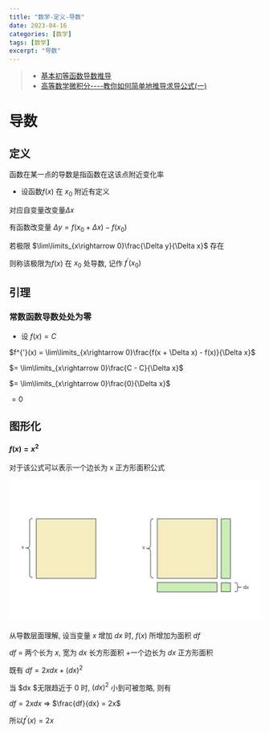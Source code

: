```yaml
---
title: "数学-定义-导数"
date: 2023-04-16
categories: [数学]
tags: [数学]
excerpt: "导数"
---
```


> - [基本初等函数导数推导](https://zhuanlan.zhihu.com/p/89843248)
> - [高等数学微积分----教你如何简单地推导求导公式(一)](https://blog.csdn.net/qq_41884002/article/details/102521646)

# 导数

## 定义

函数在某一点的导数是指函数在这该点附近变化率

- 设函数$f(x)$ 在 $x_0$ 附近有定义

对应自变量改变量$\Delta x$

有函数改变量 $\Delta y = f(x_0 + \Delta x) - f(x_0)$

若极限 $\lim\limits_{x\rightarrow 0}\frac{\Delta y}{\Delta x}$ 存在

则称该极限为$f(x)$ 在 $x_0$ 处导数, 记作 $f^{'}(x_0)$

## 引理

### 常数函数导数处处为零

- 设 $f(x) = C$

$f^{'}(x) = \lim\limits_{x\rightarrow 0}\frac{f(x + \Delta x) - f(x)}{\Delta x}$

$= \lim\limits_{x\rightarrow 0}\frac{C - C}{\Delta x}$

$= \lim\limits_{x\rightarrow 0}\frac{0}{\Delta x}$

$= 0$

## 图形化

#### $f(x) = x^2$

对于该公式可以表示一个边长为 x 正方形面积公式

![](/Resource/Imgur/20241110_122648.jpg)

从导数层面理解, 设当变量 $x$ 增加 $dx$ 时, $f(x)$ 所增加为面积 $df$

$df$ = 两个长为 $x$, 宽为 $dx$ 长方形面积 +一个边长为 $dx$ 正方形面积 

既有 $df = 2xdx + (dx)^2$

当 $dx $无限趋近于 $0$ 时, $(dx)^2$ 小到可被忽略, 则有

$df = 2xdx$ => $\frac{df}{dx} = 2x$

所以$f^{'}(x) = 2x$